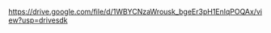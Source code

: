 
https://drive.google.com/file/d/1WBYCNzaWrousk_bgeEr3pH1EnlqPOQAx/view?usp=drivesdk
<!--
[comment]: [![Top Langs](https://github-readme-stats.vercel.app/api/top-langs/?username=faisalill&layout=compact&theme=radical)](https://github.com/faisalill/github-readme-stats)

 
